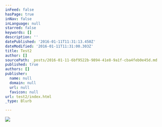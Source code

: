 ```yaml
---
inFeed: false
hasPage: true
inNav: false
inLanguage: null
starred: false
keywords: []
description: ''
datePublished: '2016-01-11T11:31:13.450Z'
dateModified: '2016-01-11T11:31:00.303Z'
title: Test2
author: []
sourcePath: _posts/2016-01-11-6bf9522b-9894-41e8-9a1f-cba4feb0e45d.md
published: true
authors: []
publisher:
  name: null
  domain: null
  url: null
  favicon: null
url: test2/index.html
_type: Blurb

---
```

![](https://s3-us-west-2.amazonaws.com/the-grid-img/p/e55ef01b10ddeb61caa35af373c083b7a6139043.jpg)